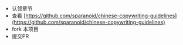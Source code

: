 - 认领章节
- 查看 [https://github.com/sparanoid/chinese-copywriting-guidelines](https://github.com/sparanoid/chinese-copywriting-guidelines)
- fork 本项目 
- 提交PR
